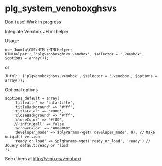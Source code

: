 # plg_system_venoboxghsvs
Don't use! Work in progress

Integrate Venobox JHtml helper.

Usage:
```
use Joomla\CMS\HTML\HTMLHelper;
HTMLHelper::_('plgvenoboxghsvs.venobox', $selector = '.venobox', $options = array());
```
or
```
JHtml::_('plgvenoboxghsvs.venobox', $selector = '.venobox', $options = array());
```

Optional options

```
$options_default = array(
	'titleattr' => 'data-title',
	'titleBackground' => '#fff',
	'titleColor' => '#000',
	'closeBackground' => '#fff',
	'closeColor' => '#f00',
	//'infinigall' => false,
	'arrowsColor' => "#000000",
	'developer_mode' => $plgParams->get('developer_mode', 0), // Make uniqid() version 
	'ready_or_load' => $plgParams->get('ready_or_load', 'ready') // JQuery default:ready or 'load'
);
```
See others at http://veno.es/venobox/

